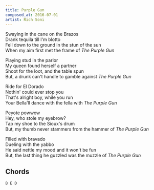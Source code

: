 ```yaml
---
title: Purple Gun
composed_at: 2016-07-01
artist: Rich Soni
---
```


Swaying in the cane on the Brazos  
Drank tequila till I'm blotto  
Fell down to the ground in the stun of the sun  
When my aim first met the frame of *The Purple Gun*  

Playing stud in the parlor  
My queen found herself a partner  
Shoot for the loot, and the table spun  
But, a drunk can't handle to gamble against *The Purple Gun*  

Ride for El Dorado  
Nothin' could ever stop you  
That's alright boy, while you run  
Your Bella'll dance with the fella with *The Purple Gun*  

Peyote powwow  
Hey, who stole my eyebrow?  
Tap my shoe to the Sioux's drum  
But, my thumb never stammers from the hammer of *The Purple Gun*  

Filled with bravado  
Dueling with the yabbo  
He said nettle my mood and it won't be fun  
But, the last thing he guzzled was the muzzle of *The Purple Gun*  

## Chords

```
B E D
```
